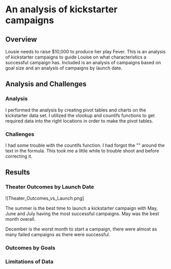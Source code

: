 # An analysis of kickstarter campaigns

## Overview
Lousie needs to raise $10,000 to produce her play Fever. This is an analysis of kickstarter campaigns to guide Louise on what characteristics a successful campaign has. Included is an analysis of campaigns based on goal size and an analysis of campaigns by launch date.

## Analysis and Challenges

### Analysis

I performed the analysis by creating pivot tables and charts on the kickstarter data set. I utilized the vlookup and countifs functions to get required data into the right locations in order to make the pivot tables.

### Challenges

I had some trouble with the countifs function. I had forgot the "" around the text in the formula. This took me a little while to trouble shoot and before correcting it.

## Results

### Theater Outcomes by Launch Date

![Theater_Outcomes_vs_Launch.png]

The summer is the best time to launch a kickstarter campaign with May, June and July having the most successful campaigns. May was the best month overall.

December is the worst month to start a campaign, there were almost as many failed campaigns as there were successful.

### Outcomes by Goals



### Limitations of Data


